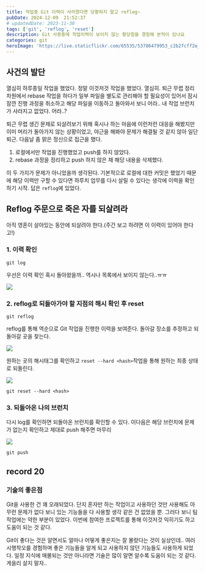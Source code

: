 ```yaml
---
title: 작업중 Git 이력이 사라졌다면 당황하지 말고 reflog~
pubDate: 2024-12-09  21:52:37
# updatedDate: 2023-11-30
tags: ['git', 'reflog', 'reset']
description: Git 사용중에 작업이력이 보이지 않는 황당함을 경험해 본적이 있나요
categories: git
heroImage: 'https://live.staticflickr.com/65535/53786479953_c2b2fcff2e_o.png'
---
```


## 사건의 발단

열심히 하루종일 작업을 했었다. 정말 이것저것 작업을 했었다. 열심히. 퇴근 무렵 정리차원에서 rebase 작업을 하다가 일부 파일을 별도로 관리해야 할 필요성이 있어서 잠시잠깐 진행 과정을 취소하고 해당 파일을 이동하고 돌아와서 보니 어라.. 내 작업 브런치가 사라지고 없었다. 어라..?

퇴근 무렵 생긴 문제로 되살려보기 위해 혹시나 하는 마음에 이런저런 대응을 해봤지만 이미 머리가 돌아가지 않는 상황이었고, 야근을 해봐야 문제가 해결될 것 같지 않아 일단 퇴근. 다음날 좀 맑은 정신으로 접근을 했다.

1. 로컬에서만 작업을 진행했었고 push를 하지 않았다.
1. rebase 과정을 정리하고 push 하지 않은 채 해당 내용을 삭제했다.

이 두 가지가 문제가 아니었을까 생각된다. 기본적으로 로컬에 대한 커밋은 했었기 때문에 해당 이력만 구할 수 있다면 하루치 업무를 다시 살릴 수 있다는 생각에 이력을 확인하기 시작. 답은 `reflog`에 있었다.

## Reflog 주문으로 죽은 자를 되살려라

아직 영혼이 살아있는 동안에 되살려야 한다.(주간 보고 하려면 이 이력이 있어야 한다고!)

### 1. 이력 확인

```
git log
```

우선은 이력 확인 혹시 돌아왔을까.. 역시나 목록에서 보이지 않는다..ㅠㅠ

![](https://live.staticflickr.com/65535/54160332486_a836b27572_o.png)

### 2. reflog로 되돌아가야 할 지점의 해시 확인 후 reset

```
git reflog
```

reflog를 통해 역순으로 Git 작업을 진행한 이력을 보여준다. 돌아갈 장소를 추정하고 되돌아갈 곳을 찾는다.

![](https://live.staticflickr.com/65535/54160606423_104d83e550_o.png)

원하는 곳의 해시태그를 확인하고 `reset --hard <hash>`작업을 통해 원하는 최종 상태로 되돌린다.

![](https://live.staticflickr.com/65535/54160640139_b01ba54026_o.png)

```
git reset --hard <hash>
```

### 3. 되돌아온 나의 브런치

다시 log를 확인하면 되돌아온 브런치를 확인할 수 있다. 이다음은 해당 브런치에 문제가 없는지 확인하고 제대로 push 해주면 마무리

![](https://live.staticflickr.com/65535/54160784130_b256c89d94_o.png)

```
git push
```

## record 20

### 기술의 좋은점

Git을 사용한 건 꽤 오래되었다. 단지 혼자만 하는 작업이고 사용하던 것만 사용해도 아무런 문제가 없다 보니 있는 기능들을 다 사용할 생각 같은 건 없었을 뿐. 그러다 보니 팀작업에는 약한 부분이 있었다. 이번에 참여한 프로젝트를 통해 이것저것 익히기도 하고 도움이 되는 것 같다.

Git이 좋다는 것은 알면서도 얼마나 어떻게 좋은지는 잘 몰랐다는 것이 실상인데.. 여러 시행착오를 경험하며 좋은 기능들을 알게 되고 사용하지 않던 기능들도 사용하게 되었다. 일정 지식에 매몰되는 것만 아니라면 기술은 많이 알면 알수록 도움이 되는 것 같다. 게을리 살지 말자..
